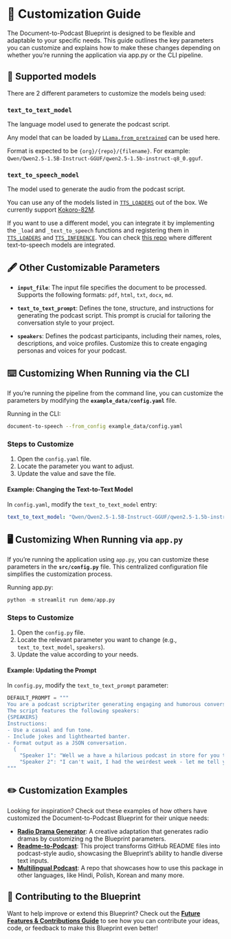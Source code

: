 # 🎨 **Customization Guide**

The Document-to-Podcast Blueprint is designed to be flexible and adaptable to your specific needs.
This guide outlines the key parameters you can customize and explains how to make these changes depending on whether you’re running the application via app.py or the CLI pipeline.

## 🧠 **Supported models**

There are 2 different parameters to customize the models being used:

### **`text_to_text_model`**

The language model used to generate the podcast script.

Any model that can be loaded by [`LLama.from_pretrained`](https://llama-cpp-python.readthedocs.io/en/latest/#pulling-models-from-hugging-face-hub) can be used here.

Format is expected to be `{org}/{repo}/{filename}`.
For example: `Qwen/Qwen2.5-1.5B-Instruct-GGUF/qwen2.5-1.5b-instruct-q8_0.gguf`.


### **`text_to_speech_model`**

The model used to generate the audio from the podcast script.

You can use any of the models listed in [`TTS_LOADERS`](api.md/#document_to_speech.inference.model_loaders.TTS_LOADERS) out of the box.
We currently support [Kokoro-82M](https://huggingface.co/hexgrad/Kokoro-82M).

If you want to use a different model, you can integrate it by implementing the `_load` and `_text_to_speech` functions and registering them in [`TTS_LOADERS`](api.md/#document_to_speech.inference.model_loaders.TTS_LOADERS) and [`TTS_INFERENCE`](api.md/#document_to_speech.inference.text_to_speech.TTS_INFERENCE).
You can check [this repo](https://github.com/Kostis-S-Z/document-to-speech/) where different text-to-speech models are integrated.

## 🖋️ **Other Customizable Parameters**

- **`input_file`**: The input file specifies the document to be processed. Supports the following formats: `pdf`, `html`, `txt`, `docx`, `md`.

- **`text_to_text_prompt`**: Defines the tone, structure, and instructions for generating the podcast script. This prompt is crucial for tailoring the conversation style to your project.

- **`speakers`**: Defines the podcast participants, including their names, roles, descriptions, and voice profiles. Customize this to create engaging personas and voices for your podcast.


## ⌨️ **Customizing When Running via the CLI**

If you’re running the pipeline from the command line, you can customize the parameters by modifying the **`example_data/config.yaml`** file.

Running in the CLI:
```bash
document-to-speech --from_config example_data/config.yaml
```

### Steps to Customize
1. Open the `config.yaml` file.
2. Locate the parameter you want to adjust.
3. Update the value and save the file.

#### Example: Changing the Text-to-Text Model
In `config.yaml`, modify the `text_to_text_model` entry:

```yaml
text_to_text_model: "Qwen/Qwen2.5-1.5B-Instruct-GGUF/qwen2.5-1.5b-instruct-q8_0.gguf"
```

## 🖥️ **Customizing When Running via `app.py`**

If you’re running the application using `app.py`, you can customize these parameters in the **`src/config.py`** file. This centralized configuration file simplifies the customization process.

Running app.py:
```python
python -m streamlit run demo/app.py
```

### Steps to Customize
1. Open the `config.py` file.
2. Locate the relevant parameter you want to change (e.g., `text_to_text_model`, `speakers`).
3. Update the value according to your needs.

#### Example: Updating the Prompt
In `config.py`, modify the `text_to_text_prompt` parameter:

```python
DEFAULT_PROMPT = """
You are a podcast scriptwriter generating engaging and humorous conversations in JSON format.
The script features the following speakers:
{SPEAKERS}
Instructions:
- Use a casual and fun tone.
- Include jokes and lighthearted banter.
- Format output as a JSON conversation.
  {
    "Speaker 1": "Well we a have a hilarious podcast in store for you today...",
    "Speaker 2": "I can't wait, I had the weirdest week - let me tell you all about it...",
"""
```

## ✏️ **Customization Examples**

Looking for inspiration? Check out these examples of how others have customized the Document-to-Podcast Blueprint for their unique needs:

- **[Radio Drama Generator](https://github.com/stefanfrench/radio-drama-generator)**: A creative adaptation that generates radio dramas by customizing ng the Blueprint parameters.
- **[Readme-to-Podcast](https://github.com/alexmeckes/readme-to-podcast)**: This project transforms GitHub README files into podcast-style audio, showcasing the Blueprint’s ability to handle diverse text inputs.
- **[Multilingual Podcast](https://github.com/Kostis-S-Z/document-to-speech/)**: A repo that showcases how to use this package in other languages, like Hindi, Polish, Korean and many more.

## 🤝 **Contributing to the Blueprint**

Want to help improve or extend this Blueprint? Check out the **[Future Features & Contributions Guide](future-features-contributions.md)** to see how you can contribute your ideas, code, or feedback to make this Blueprint even better!
